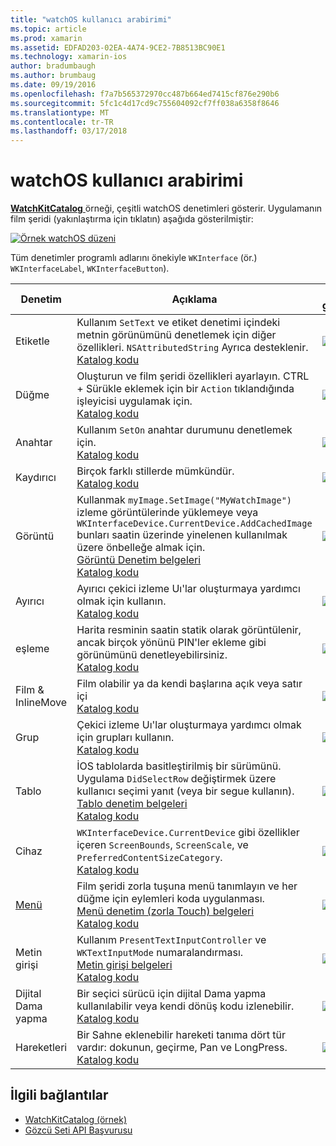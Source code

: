 ```yaml
---
title: "watchOS kullanıcı arabirimi"
ms.topic: article
ms.prod: xamarin
ms.assetid: EDFAD203-02EA-4A74-9CE2-7B8513BC90E1
ms.technology: xamarin-ios
author: bradumbaugh
ms.author: brumbaug
ms.date: 09/19/2016
ms.openlocfilehash: f7a7b565372970cc487b664ed7415cf876e290b6
ms.sourcegitcommit: 5fc1c4d17cd9c755604092cf7ff038a6358f8646
ms.translationtype: MT
ms.contentlocale: tr-TR
ms.lasthandoff: 03/17/2018
---
```

# <a name="watchos-user-interface"></a>watchOS kullanıcı arabirimi

[ **WatchKitCatalog** ](https://github.com/xamarin/monotouch-samples/tree/master/watchOS/WatchKitCatalog) örneği, çeşitli watchOS denetimleri gösterir. Uygulamanın film şeridi (yakınlaştırma için tıklatın) aşağıda gösterilmiştir:

[![](images/storyboard-sml.png "Örnek watchOS düzeni")](images/storyboard.png#lightbox)

Tüm denetimler programlı adlarını önekiyle `WKInterface` (ör.) `WKInterfaceLabel`, `WKInterfaceButton`).

|Denetim|Açıklama|ekran görüntüsü|
|---|---|---|
|Etiketle|Kullanım `SetText` ve etiket denetimi içindeki metnin görünümünü denetlemek için diğer özellikleri. `NSAttributedString` Ayrıca desteklenir.<br />[Katalog kodu](https://github.com/xamarin/ios-samples/blob/master/watchOS/WatchKitCatalog/WatchKit3Extension/LabelDetailController.cs)|![](Images/label.png)|
|Düğme|Oluşturun ve film şeridi özellikleri ayarlayın. CTRL + Sürükle eklemek için bir `Action` tıklandığında işleyicisi uygulamak için.<br />[Katalog kodu](https://github.com/xamarin/ios-samples/blob/master/watchOS/WatchKitCatalog/WatchKit3Extension/ButtonDetailController.cs)|![](Images/button.png)|
|Anahtar|Kullanım `SetOn` anahtar durumunu denetlemek için.<br />[Katalog kodu](https://github.com/xamarin/ios-samples/blob/master/watchOS/WatchKitCatalog/WatchKit3Extension/SwitchDetailController.cs)|![](Images/switch.png)|
|Kaydırıcı|Birçok farklı stillerde mümkündür.<br />[Katalog kodu](https://github.com/xamarin/ios-samples/blob/master/watchOS/WatchKitCatalog/WatchKit3Extension/SliderDetailController.cs)|![](Images/slider.png)|
|Görüntü|Kullanmak `myImage.SetImage("MyWatchImage")` izleme görüntülerinde yüklemeye veya `WKInterfaceDevice.CurrentDevice.AddCachedImage` bunları saatin üzerinde yinelenen kullanılmak üzere önbelleğe almak için.<br />[Görüntü Denetim belgeleri](~/ios/watchos/user-interface/image.md)<br />[Katalog kodu](https://github.com/xamarin/ios-samples/blob/master/watchOS/WatchKitCatalog/WatchKit3Extension/ImageDetailController.cs)|![](Images/image.png)|
|Ayırıcı|Ayırıcı çekici izleme Uı'lar oluşturmaya yardımcı olmak için kullanın.<br />[Katalog kodu](https://github.com/xamarin/ios-samples/blob/master/watchOS/WatchKitCatalog/WatchKit3Extension/SeparatorDetailController.cs)|![](Images/separator.png)| 
|eşleme|Harita resminin saatin statik olarak görüntülenir, ancak birçok yönünü PIN'ler ekleme gibi görünümünü denetleyebilirsiniz.<br />[Katalog kodu](https://github.com/xamarin/ios-samples/blob/master/watchOS/WatchKitCatalog/WatchKit3Extension/MapDetailController.cs)|![](Images/map.png)|
|Film & InlineMove|Film olabilir ya da kendi başlarına açık veya satır içi<br />[Katalog kodu](https://github.com/xamarin/ios-samples/blob/master/watchOS/WatchKitCatalog/WatchKit3Extension/MovieDetailController.cs)|![](Images/movie.png)|
|Grup|Çekici izleme Uı'lar oluşturmaya yardımcı olmak için grupları kullanın.<br />[Katalog kodu](https://github.com/xamarin/ios-samples/blob/master/watchOS/WatchKitCatalog/WatchKit3Extension/GroupDetailController.cs)|![](Images/group.png)|
|Tablo|İOS tablolarda basitleştirilmiş bir sürümünü. Uygulama `DidSelectRow` değiştirmek üzere kullanıcı seçimi yanıt (veya bir segue kullanın).<br />[Tablo denetim belgeleri](~/ios/watchos/user-interface/table.md)<br />[Katalog kodu](https://github.com/xamarin/ios-samples/blob/master/watchOS/WatchKitCatalog/WatchKit3Extension/Table%20Detail%20Controller/TableDetailController.cs)|![](Images/table.png)|
|Cihaz|`WKInterfaceDevice.CurrentDevice` gibi özellikler içeren `ScreenBounds`, `ScreenScale`, ve `PreferredContentSizeCategory`.<br />[Katalog kodu](https://github.com/xamarin/ios-samples/blob/master/watchOS/WatchKitCatalog/WatchKit3Extension/DeviceDetailController.cs)|![](Images/device.png)|
|[Menü](~/ios/watchos/user-interface/menu.md)|Film şeridi zorla tuşuna menü tanımlayın ve her düğme için eylemleri koda uygulanması.<br />[Menü denetim (zorla Touch) belgeleri](~/ios/watchos/user-interface/menu.md)<br />[Katalog kodu](https://github.com/xamarin/ios-samples/blob/master/watchOS/WatchKitCatalog/WatchKit3Extension/ControllerDetailController.cs)|![](Images/controller.png)|
|Metin girişi|Kullanım `PresentTextInputController` ve `WKTextInputMode` numaralandırması.<br />[Metin girişi belgeleri](~/ios/watchos/user-interface/text-input.md)<br />[Katalog kodu](https://github.com/xamarin/ios-samples/blob/master/watchOS/WatchKitCatalog/WatchKit3Extension/TextInputController.cs)|![](Images/textinput.png)|
|Dijital Dama yapma|Bir seçici sürücü için dijital Dama yapma kullanılabilir veya kendi dönüş kodu izlenebilir.<br />[Katalog kodu](https://github.com/xamarin/ios-samples/blob/master/watchOS/WatchKitCatalog/WatchKit3Extension/CrownDetailController.cs)|![](Images/digital-crown.png)|
|Hareketleri|Bir Sahne eklenebilir hareketi tanıma dört tür vardır: dokunun, geçirme, Pan ve LongPress.<br />[Katalog kodu](https://github.com/xamarin/ios-samples/blob/master/watchOS/WatchKitCatalog/WatchKit3Extension/GestureDetailController.cs)|![](Images/gestures.png)|


## <a name="related-links"></a>İlgili bağlantılar

- [WatchKitCatalog (örnek)](https://developer.xamarin.com/samples/monotouch/watchOS/WatchKitCatalog/)
- [Gözcü Seti API Başvurusu](https://developer.xamarin.com/api/namespace/WatchKit/)
